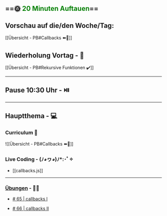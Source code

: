 ## ==🌞 <font style="color:green">20 Minuten Auftauen</font>==

## Vorschau auf die/den Woche/Tag:

[[Übersicht - PB#Callbacks ⬅️👀]]

## Wiederholung Vortag  - 📖

[[Übersicht - PB#Rekursive Funktionen ✔️]]

---

## Pause 10:30 Uhr - ⏯️

---

## Hauptthema - 💻

### Curriculum 📝

![[Übersicht - PB#Callbacks ⬅️👀]]

### Live Coding -  (ﾉ◕ヮ◕)ﾉ*:･ﾟ✧

-   [[callbacks.js]]


---

### [Übungen](https://classroom.github.com/classrooms/113973596-fbw-wd-22-d07-ubungsaufgaben) - 🏋️‍♂️

- [# 65 | callbacks I](https://github.com/DigitalCareerInstitute/PB-Functions-Callback-1) 
  
- [# 66 | callbacks II](https://github.com/DigitalCareerInstitute/PB-Functions-Callback-2/tree/master)
